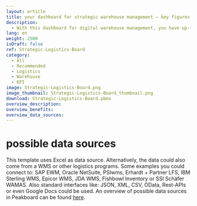 ```yaml
---
layout: article
title: your dashboard for strategic warehouse management – key figures of your warehouse logistics at a glance
description: 
  - With this dashboard for digital warehouse management, you have up-to-date information, KPIs such as delivery reliability, complaint rate, tonnage, or throughput as well as error messages in the warehouse logistics at all times and in real time! From incoming goods to outgoing goods – thanks to up-to-date data you can easily manage your inventory. In addition, the simple visualization makes reasons for complaints quickly apparent and problems can be addressed directly. A warehouse management system to suit your taste, individually tailored to your intralogistics. Download now and get started right away!
lang: en
weight: 2500
isDraft: false
ref: Strategic-Logistics-Board
category:
  - All
  - Recommended
  - Logistics
  - Warehouse
  - KPI
image: Strategic-Logistics-Board.png
image_thumbnail: Strategic-Logistics-Board_thumbnail.png
download: Strategic-Logistics-Board.pbmx
overview_description:
overview_benefits:
overview_data_sources:
---
```

# possible data sources
This template uses Excel as data source. Alternatively, the data could also come from a WMS or other logistics programs. Some examples you could connect to: SAP EWM, Oracle NetSuite, PSIwms, Erhardt + Partner LFS, IBM Sterling WMS, Epicor WMS, JDA WMS, Fishbowl Inventory or SSI Schäfer WAMAS. Also standard interfaces like: JSON, XML, CSV, OData, Rest-APIs or even Google Docs could be used. An overview of possible data sources in Peakboard can be found [here](https://peakboard.com/en/interfaces/).
